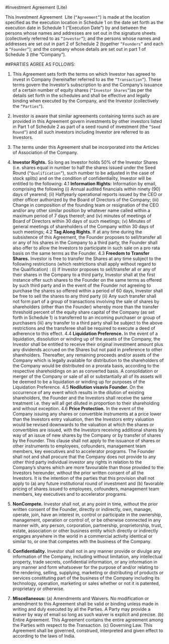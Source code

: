 #Investment Agreement (Lite)

This Investment Agreement ­ Lite (`“Agreement​”`) is made at the location specified as the execution location in Schedule 1 on the date set forth as the execution date in Schedule 1 (“Execution Date​”) by and between the persons whose names and addresses are set out in the signature sheets (collectively referred to as `“Investor​”`); and the persons whose names and addresses are set out in part 2 of Schedule 2 (together `“Founders”` and each a `“Founder”​`); and the company whose details are set out in part 1 of Schedule 3 (the “Company”​).

##PARTIES AGREE AS FOLLOWS:

1. This Agreement sets forth the terms on which Investor has agreed to invest in Company (hereinafter referred to as the `“Transaction​”`). These terms govern the Investor’s subscription to and the Company’s issuance of a certain number of equity shares (`“Investor Shares​”`)as per the details set forth in the schedules and shall be effective and legally binding when executed by the Company, and the Investor (collectively the `“Parties​”`).

2. Investor is aware that similar agreements containing terms such as are provided in this Agreement govern investments by other investors listed in Part 1 of Schedule 2 as part of a seed round of investment (the `“Seed Round​”`) and all such investors including Investor are referred to as Investors.

3. The terms under this Agreement shall be incorporated into the Articles of Association of the Company.

4. **Investor Rights​.** So long as Investor holds 50% of the Investor Shares (i.e. shares equal in number to half the shares issued under the Seed Round (`“Qualification​”`), such number to be adjusted in the case of stock splits) and on the condition of confidentiality, Investor will be entitled to the following:
4.1 **Information Rights:** Information by email, comprising the following (i) Annual audited financials within ninety (90) days of year­end; (ii) Half­yearly operational reports issued by the CEO or other officer authorized by the Board of Directors of the Company; (iii) Change in composition of the founding team or resignation of the CEO and/or any other similar position by whatever name called within a maximum period of 7 days thereof; and (iv) minutes of meetings of Board of Directors within 30 days of such meetings; (v) Minutes of general meetings of shareholders of the Company within 30 days of such meetings;
4.2 **Tag Along Rights.** If at any time during the subsistence of this Agreement, the Founder proposes to sell/transfer all or any of his shares in the Company to a third party, the Founder shall also offer to allow the Investors to participate in such sale on a pro rata basis on the same terms as the Founder.
4.3 **Freedom to Transfer Shares.** Investor is free to transfer the Shares at any time subject to the following restrictions (which restrictions shall apply without regard to the Qualification) : (i) If Investor proposes to sell/transfer all or any of their shares in the Company to a third party, Investor shall at the first instance offer such shares to the Founder on the same terms as offered by such third party and in the event of the Founder not agreeing to purchase the shares so offered within a period of 60 days, Investor shall be free to sell the shares to any third party (ii) Any such transfer shall not form part of a group of transactions involving the sale of shares by shareholders (other than the Founder) whereby more than the transfer threshold percent of the equity share capital of the Company (as set forth in Schedule 1) is transferred to an incoming purchaser or group of purchasers (iii) any transfer to a third party shall be subject to the above restrictions and the transferee shall be required to execute a deed of adherence to this effect. 
4.4 **Liquidation Preference.** In the event of a liquidation, dissolution or winding up of the assets of the Company, the Investor shall be entitled to receive their original investment amount plus any dividends accrued on the Shares but not paid in preference to other shareholders. Thereafter, any remaining proceeds and/or assets of the Company which is legally available for distribution to the shareholders of the Company would be distributed on a pro­rata basis, according to the respective shareholdings on an as converted basis. A consolidation or merger of the Company or sale of all or substantially all of its assets will be deemed to be a liquidation or winding up for purposes of the Liquidation Preference. 
4.5 **No­dilution vis­a­vis Founder.** On the occurrence of any event which results in the dilution of existing shareholders, the Founder and the Investors shall receive the same treatment i.e. they will all get diluted in proportion to their shareholding and without exception. 
4.6 **Price Protection.** In the event of the Company issuing any shares or convertible instruments at a price lower than the Investors entry valuation, then the Investors entry valuation would be revised downwards to the valuation at which the shares or convertibles are issued, with the Investors receiving additional shares by way of an issue of new shares by the Company or by transfer of shares by the Founder. This clause shall not apply to the issuance of shares or other instruments to employees, co­founders, management team members, key executives and to accelerator programs. The Founder shall not and shall procure that the Company does not provide to any other third party individual investor any rights in relation to the Company’s shares which are more favourable than those provided to the Investors hereunder, without the prior written consent of all the Investors. It is the intention of the parties that this provision shall not apply to (a) any future institutional round of investment and (b) favorable pricing of shares issued to employees, co­founders, management team members, key executives and to accelerator programs. 

5. **Non­Compete​.** Investor shall not, at any point in time, without the prior written consent of the Founder, directly or indirectly, own, manage, operate, join, have an interest in, control or participate in the ownership, management, operation or control of, or be otherwise connected in any manner with, any person, corporation, partnership, proprietorship, trust, estate, association or other business entity which directly or indirectly engages anywhere in the world in a commercial activity identical or similar to, or one that competes with the business of the Company. 

6. **Confidentiality​.** Investor shall not in any manner provide or divulge any information of the Company, including without limitation, any intellectual property, trade secrets, confidential information, or any information in any manner and form whatsoever for the purpose of and/or relating to the rendering, selling, supplying, marketing or distributing of products or services constituting part of the business of the Company including its technology, operation, marketing or sales whether or not it is patented, proprietary or otherwise. 

7. **Miscellaneous:** ​(a) Amendments and Waivers. No modification or amendment to this Agreement shall be valid or binding unless made in writing and duly executed by all the Parties. A Party may provide a waiver by way of email so long as such waiver is explicit and precise. (b) Entire Agreement. This Agreement contains the entire agreement among the Parties with respect to the Transaction. (c) Governing Law. This Agreement shall be governed, construed, interpreted and given effect to according to the laws of India. 
